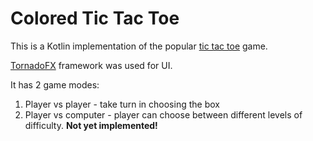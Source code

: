 # Colored Tic Tac Toe

 This is a Kotlin implementation of the popular [tic tac toe](https://en.wikipedia.org/wiki/Tic-tac-toe) game. 

 [TornadoFX](https://github.com/edvin/tornadofx) framework was used for UI.

 It has 2 game modes:
 1. Player vs player - take turn in choosing the box 
 2. Player vs computer - player can choose between different levels of difficulty. **Not yet implemented!** 
